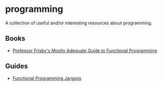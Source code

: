 # programming

A collection of useful and/or interesting resources about programming.

## Books

- [Professor Frisby's Mostly Adequate Guide to Functional
  Programming](https://github.com/DrBoolean/mostly-adequate-guide)

## Guides

- [Functional Programming
  Jargons](https://github.com/hemanth/functional-programming-jargons)
